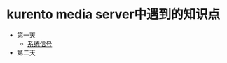# kurento media server中遇到的知识点

- 第一天
    - [系统信号](https://github.com/63isOK/kurento_note/blob/master/kms6.9.0-srouce/sigaction/README.md)
- 第二天
